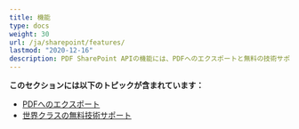 ```yaml
---
title: 機能
type: docs
weight: 30
url: /ja/sharepoint/features/
lastmod: "2020-12-16"
description: PDF SharePoint APIの機能には、PDFへのエクスポートと無料の技術サポートが含まれます。
---
```


**このセクションには以下のトピックが含まれています：**

- [PDFへのエクスポート](/pdf/ja/sharepoint/export-to-pdf/)
- [世界クラスの無料技術サポート](/pdf/ja/sharepoint/world-class-free-technical-support/)